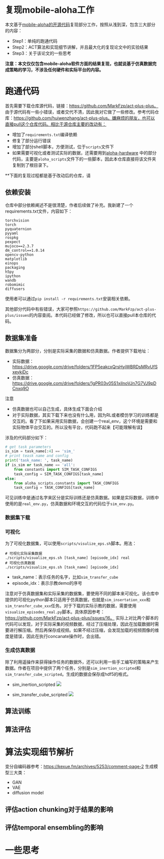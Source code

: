 # 复现mobile-aloha工作

本文基于[mobile-aloha的开源代码](https://github.com/MarkFzp/act-plus-plus)复现部分工作，按照从浅到深，包含三大部分的内容：
- Step1：单纯的跑通代码
- Step2：ACT算法和实现细节讲解，并且最大化的复现论文中的实验结果
- Step3：关于该论文的一些思考

**注意：本文仅仅包含mobile-aloha软件方面的结果复现，也就说基于仿真数据完成策略的学习，不涉及任何硬件和实际平台的内容。**

# 跑通代码
首先需要下载仓库源代码，链接：https://github.com/MarkFzp/act-plus-plus。
由于源代码有一些小错误，或者交代不清，因此我对它做了一些修改。参考代码仓库：https://github.com/huiwenzhang/act-plus-plus。嫌麻烦的朋友，也可以直接pull这个仓库代码。相比于源仓库主要的改动有：
- 增加了`requirements.txt`编译依赖
- 修复了部分运行错误
- 增加了部分shell脚本，方便测试，位于`scripts`文件下
- 如果需要可视化或者测试实际的数据，还需要用到[aloha-hardware](https://github.com/MarkFzp/mobile-aloha) 中的部分代码，主要是`aloha_scripts`文件下的一些脚本，因此本仓库直接将该文件夹复制到了根目录下。

**下面的复现过程都是基于改动后的仓库，请

## 依赖安装
仓库中部分依赖阐述不是很清楚，作者后续做了补充。我新建了一个requirements.txt文件，内容如下：

```
torchvision
torch
pyquaternion
pyyaml
rospkg
pexpect
mujoco==2.3.7
dm_control==1.0.14
opencv-python
matplotlib
einops
packaging
h5py
ipython
wandb
robomimic
diffusers
```

使用者可以通过`pip install -r requirements.txt`安装相关依赖。

其他部分代码中有些错误，大家可参照`https://github.com/MarkFzp/act-plus-plus/issues`的内容查阅。本代码已经做了修改，所以也可以直接pull本仓库的代码。

## 数据集准备
数据集分为两部分，分别是实际采集的数据和仿真数据。作者提供下载地址：
- 实际数据：https://drive.google.com/drive/folders/1FP5eakcxQrsHyiWBRDsMRvUfSxeykiDc
- 仿真数据：https://drive.google.com/drive/folders/1gPR03v05S1xiInoVJn7G7VJ9pDCnxq9O

注意
- 仿真数据也可以自己生成，具体生成下面会介绍
- 对于实际数据，其实下载下来也没有什么用，因为RL或者模仿学习的训练都是交互的。看了下如果采用实际数据，会创建一个real_env，这个环境是需要和实际物体平台交互的。所以没有平台，代码跑不起来【可能理解有误】

涉及的代码部分如下：
```python
# get task parameters
is_sim = task_name[:4] == 'sim_'
# print teask name and config
print('task_name: ', task_name)
if is_sim or task_name == 'all':
    from constants import SIM_TASK_CONFIGS
    task_config = SIM_TASK_CONFIGS[task_name]
else:
    from aloha_scripts.constants import TASK_CONFIGS
    task_config = TASK_CONFIGS[task_name]
```
可见训练中是通过名字来区分是实际训练还是仿真数据。如果是实际数据，训练中使用的是`real_env.py`，仿真数据和环境交互的代码位于`sim_env.py`。
### 数据集下载

### 可视化
为了可视化数据集，可以使用`scripts/visulize_eps.sh`脚本。用法：
```
# 可视化实际采集数据
./scripts/visualize_eps.sh [task_name] [episode_idx] real
# 可视化仿真数据
./scripts/visualize_eps.sh [task_name] [episode_idx]
```
- task_name：表示任务的名字，比如`sim_transfer_cube`
- episode_idx：表示示教demo的序号


注意对于仿真数据集和实际采集的数据集，要使用不同的脚本来可视化。该仓库中提供的可视化python脚本只适用于仿真数据，也就是`sim_insertation_xxx`和`sim_transfer_cube_xxx`任务。对于下载的实际示教的数据，需要使用`visualize_episodes_real.py`脚本。具体原因参考：https://github.com/MarkFzp/act-plus-plus/issues/16。
实际上对比两个脚本的代码可以发现，对于实际采集的视频数据，经过了压缩处理，因此在加载数据时需要进行解压缩。然后再保存成视频。如果不经过压缩，会发现加载的视频图像的维度是错误，因此在执行concanate操作时，会出错。



### 生成仿真数据
除了利用遥操作来获得操作任务的数据外，还可以利用一些手工编写的策略来产生数据。作者在项目中提供了两个任务，分别是`sim_inertion_scripted`和`sim_transfer_cube_scripted`。生成的数据会保存成hdf5的格式。

- sim_inertion_scripted
![](docs/insert.png)

- sim_transfer_cube_scripted
![](docs/transfer.png)

## 算法训练

## 算法评估


# 算法实现细节解析

变分自编码器参考：https://kexue.fm/archives/5253/comment-page-2
生成模型三大类：
- GAN
- VAE
- diffusion model

## 评估action chunking对于结果的影响


## 评估temporal ensembling的影响


# 一些思考